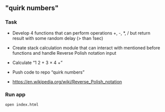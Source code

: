 ## "quirk numbers"
  
### Task
- Develop 4 functions that can perform operations +, -, *, / but return result with some random delay (> than 1sec)
- Create stack calculation module that can interact with mentioned before functions and handle Reverse Polish notation input
- Calculate “1 2 + 3 × 4 +”
- Push code to repo “quirk numbers”

- https://en.wikipedia.org/wiki/Reverse_Polish_notation


### Run app
```sh
open index.html
```

